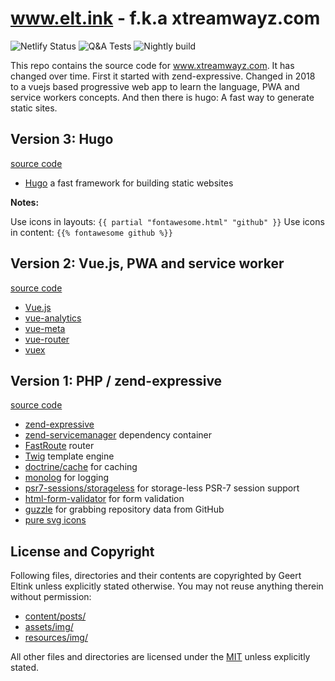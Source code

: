 # www.elt.ink - f.k.a xtreamwayz.com

![Netlify Status](https://api.netlify.com/api/v1/badges/ccb7030a-d423-436b-831d-21a6eabfaa8f/deploy-status)
![Q&A Tests](https://github.com/xtreamwayz/www.elt.ink/workflows/test/badge.svg)
![Nightly build](https://github.com/xtreamwayz/www.elt.ink/workflows/nightly/badge.svg)

This repo contains the source code for www.xtreamwayz.com. It has changed over time. First it started with zend-expressive. Changed in 2018 to a vuejs based progressive web app to learn the language, PWA and service workers concepts. And then there is hugo: A fast way to generate static sites.

## Version 3: Hugo

[source code](https://github.com/xtreamwayz/www.elt.ink/tree/master)

- [Hugo](https://gohugo.io/) a fast framework for building static websites

**Notes:**

Use icons in layouts: `{{ partial "fontawesome.html" "github" }}`
Use icons in content: `{{% fontawesome github %}}`

## Version 2: Vue.js, PWA and service worker

[source code](https://github.com/xtreamwayz/www.elt.ink/tree/vuejs)

- [Vue.js](https://www.npmjs.com/package/vue)
- [vue-analytics](https://www.npmjs.com/package/vue-analytics)
- [vue-meta](https://www.npmjs.com/package/vue-meta)
- [vue-router](https://www.npmjs.com/package/vue-router)
- [vuex](https://www.npmjs.com/package/vuex)

## Version 1: PHP / zend-expressive

[source code](https://github.com/xtreamwayz/www.elt.ink/tree/expressive)

- [zend-expressive](https://github.com/zendframework/zend-expressive)
- [zend-servicemanager](https://github.com/zendframework/zend-servicemanager) dependency container
- [FastRoute](https://github.com/nikic/FastRoute) router
- [Twig](https://github.com/twigphp/Twig) template engine
- [doctrine/cache](https://github.com/doctrine/cache) for caching
- [monolog](https://github.com/monolog/monolog) for logging
- [psr7-sessions/storageless](https://github.com/psr7-sessions/storageless) for storage-less PSR-7 session support
- [html-form-validator](https://github.com/xtreamwayz/html-form-validator) for form validation
- [guzzle](https://github.com/guzzlehttp/guzzle) for grabbing repository data from GitHub
- [pure svg icons](https://icomoon.io/)

## License and Copyright

Following files, directories and their contents are copyrighted by Geert Eltink unless explicitly stated otherwise.
You may not reuse anything therein without permission:

- [content/posts/](/data/posts)
- [assets/img/](resources/public/img)
- [resources/img/](public/assets/img)

All other files and directories are licensed under the [MIT](http://www.opensource.org/licenses/mit-license.php)
unless explicitly stated.
